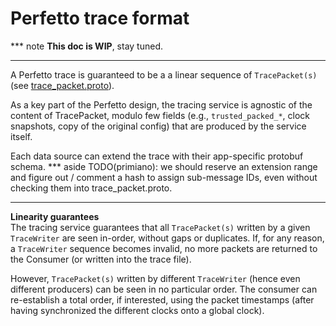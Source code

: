 # Perfetto trace format

*** note
**This doc is WIP**, stay tuned.
<!-- TODO(primiano): write trace format doc. -->
***

A Perfetto trace is guaranteed to be a a linear sequence of `TracePacket(s)`
(see [trace_packet.proto](/protos/perfetto/trace/trace_packet.proto)).

As a key part of the Perfetto design, the tracing service is agnostic of the
content of TracePacket, modulo few fields (e.g., `trusted_packed_*`,
clock snapshots, copy of the original config) that are produced by the service
itself.

Each data source can extend the trace with their app-specific protobuf schema.
*** aside
TODO(primiano): we should reserve an extension range and figure out / comment a
hash to assign sub-message IDs, even without checking them into
trace_packet.proto.
***


**Linearity guarantees**  
The tracing service guarantees that all `TracePacket(s)` written by a given
`TraceWriter` are seen in-order, without gaps or duplicates. If, for any reason,
a `TraceWriter` sequence becomes invalid, no more packets are returned to the
Consumer (or written into the trace file).

However, `TracePacket(s)` written by different `TraceWriter` (hence even
different producers) can be seen in no particular order.
The consumer can re-establish a total order, if interested, using the packet
timestamps (after having synchronized the different clocks onto a global clock).
